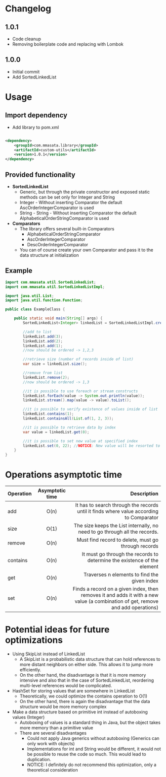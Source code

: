 # Changelog

## 1.0.1

- Code cleanup
- Removing boilerplate code and replacing with Lombok

## 1.0.0

- Initial commit
- Add SortedLinkedList

# Usage

## Import dependency

- Add library to pom.xml

```xml

<dependency>
    <groupId>com.mmasata.library</groupId>
    <artifactId>custom-utils</artifactId>
    <version>1.0.1</version>
</dependency>
```

## Provided functionality

- **SortedLinkedList**
    - Generic, but through the private constructor and exposed static methods can be set only for Integer and String
    - Integer - Without inserting Comparator the default AscOrderIntegerComparator is used
    - String - String - Without inserting Comparator the default AlphabeticalOrderStringComparator is used
- **Comparators**
    - The library offers several built-in Comparators
        - AlphabeticalOrderStringComparator
        - AscOrderIntegerComparator
        - DescOrderIntegerComparator
    - You can of course create your own Comparator and pass it to the data structure at initialization

## Example

```java
import com.mmasata.util.SortedLinkedList;
import com.mmasata.util.SortedLinkedListImpl;

import java.util.List;
import java.util.function.Function;

public class ExampleClass {

    public static void main(String[] args) {
        SortedLinkedList<Integer> linkedList = SortedLinkedListImpl.createForInts();

        //add to list
        linkedList.add(3);
        linkedList.add(2);
        linkedList.add(1);
        //now should be ordered -> 1,2,3

        //retrieve size (number of records inside of list)
        var size = linkedList.size();

        //remove from list
        linkedList.remove(2);
        //now should be ordered -> 1,3

        //it is possible to use foreach or stream constructs
        linkedList.forEach(value -> System.out.println(value));
        linkedList.stream().map(value -> value).toList();

        //it is possible to verify existence of values inside of list
        linkedList.contains(1);
        linkedList.containsAll(List.of(1, 2, 3));

        //it is possible to retrieve data by index
        var value = linkedList.get(0);

        //it is possible to set new value at specified index
        linkedList.set(0, 22); //NOTICE: New value will be resorted to keep sorted whole structure
    }
}
```

# Operations asymptotic time

| Operation | Asymptotic time |                                                                                                                     Description |
|-----------|:---------------:|--------------------------------------------------------------------------------------------------------------------------------:|
| add       |      O(n)       |                                         It has to search through the records until it finds where value according to Comparator |
| size      |      O(1)       |                                                      The size keeps the List internally, no need to go through all the records. |
| remove    |      O(n)       |                                                                             Must find record to delete, must go through records |
| contains  |      O(n)       |                                                        It must go through the records to determine the existence of the element |
| get       |      O(n)       |                                                                                    Traverses n elements to find the given index |
| set       |      O(n)       | Finds a record on a given index, then removes it and adds it with a new value (a combination of get, remove and add operations) |

# Potential ideas for future optimizations

- Using SkipList instead of LinkedList
    - A SkipList is a probabilistic data structure that can hold references to more distant neighbors on either side.
      This allows it to jump more efficiently.
    - On the other hand, the disadvantage is that it is more memory intensive and also that in the case of
      SortedLinkedList, reordering multi-level references would be complicated.
- HashSet for storing values that are somewhere in LinkedList
    - Theoretically, we could optimize the contains operation to O(1)
    - On the other hand, there is again the disadvantage that the data structure would be more memory complex
- Make a data structure based on primitive int instead of autoboxing values (Integer)
    - Autoboxing of values is a standard thing in Java, but the object takes more memory than a primitive value
    - There are several disadvantages
        - Could not apply Java generics without autoboxing (Generics can only work with objects)
        - Implementations for int and String would be different, it would not be possible to reuse the code so much.
          This would lead to duplication.
        - NOTICE: I definitely do not recommend this optimization, only a theoretical consideration